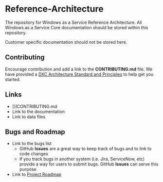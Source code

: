 # Reference-Architecture

The repository for Windows as a Service Reference Architecture. All Windows as a Service Core documentation should be stored within this repository.

Customer specific documentation should not be stored here.

## Contributing

Encourage contribution and add a link to the **CONTRIBUTING.md** file. We have
provided a [DXC Architecture Standard and Principles](CONTRIBUTING.md) to help get you
started.


## Links

* [](CONTRIBUTING.md
* Link to the documentation
* Link to data files

## Bugs and Roadmap

* Link to the bugs list
    * GitHub **Issues** are a great way to keep track of bugs and to link to
      code changes
    * If you track bugs in another system (i.e. Jira, ServiceNow, etc) provide
      a way for users to submit bugs. GitHub **Issues** can serve this purpose
* Link to [Project Roadmap](guideline.roadmap.md)

